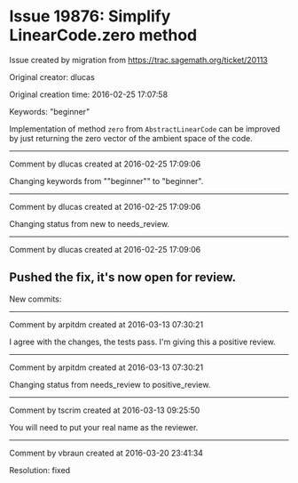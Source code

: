 # Issue 19876: Simplify LinearCode.zero method

Issue created by migration from https://trac.sagemath.org/ticket/20113

Original creator: dlucas

Original creation time: 2016-02-25 17:07:58

Keywords: "beginner"

Implementation of method `zero` from `AbstractLinearCode` can be improved by just returning the zero vector of the ambient space of the code.


---

Comment by dlucas created at 2016-02-25 17:09:06

Changing keywords from ""beginner"" to "beginner".


---

Comment by dlucas created at 2016-02-25 17:09:06

Changing status from new to needs_review.


---

Comment by dlucas created at 2016-02-25 17:09:06

Pushed the fix, it's now open for review.
----
New commits:


---

Comment by arpitdm created at 2016-03-13 07:30:21

I agree with the changes, the tests pass. I'm giving this a positive review.


---

Comment by arpitdm created at 2016-03-13 07:30:21

Changing status from needs_review to positive_review.


---

Comment by tscrim created at 2016-03-13 09:25:50

You will need to put your real name as the reviewer.


---

Comment by vbraun created at 2016-03-20 23:41:34

Resolution: fixed
